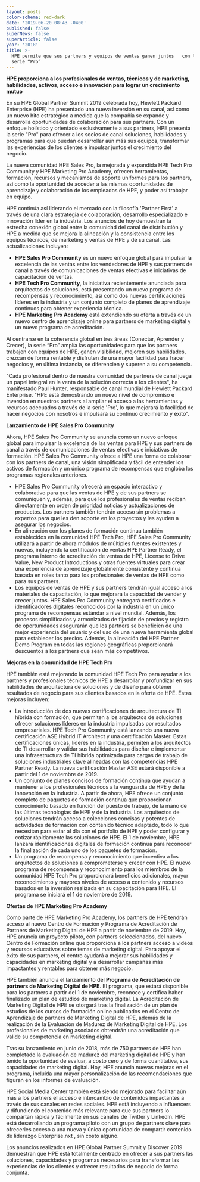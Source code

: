 ```yaml
---
layout: posts
color-schema: red-dark
date: '2019-06-20 08:43 -0400'
published: false
superNews: false
superArticle: false
year: '2018'
title: >-
  HPE permite que sus partners y equipos de ventas ganen juntos   con la nueva
  serie “Pro”
---
```

**HPE proporciona a los profesionales de ventas, técnicos y de marketing, habilidades, activos, acceso e innovación para lograr un crecimiento mutuo**

En su HPE Global Partner Summit 2019 celebrada hoy, Hewlett Packard Enterprise (HPE) ha presentado una nueva inversión en su canal, así como un nuevo hito estratégico a medida que la compañía se expande y desarrolla oportunidades de colaboración para sus partners. Con un enfoque holístico y orientado exclusivamente a sus partners, HPE presenta la serie "Pro" para ofrecer a los socios de canal soluciones, habilidades y programas para que puedan desarrollar aún más sus equipos, transformar las experiencias de los clientes e impulsar juntos el crecimiento del negocio. 

La nueva comunidad HPE Sales Pro, la mejorada y expandida HPE Tech Pro Community y HPE Marketing Pro Academy, ofrecen herramientas, formación, recursos y mecanismos de soporte uniformes para los partners, así como la oportunidad de acceder a las mismas oportunidades de aprendizaje y colaboración de los empleados de HPE, y poder así trabajar en equipo.

HPE continúa así liderando el mercado con la filosofía 'Partner First' a través de una clara estrategia de colaboración, desarrollo especializado e innovación líder en la industria. Los anuncios de hoy demuestran la estrecha conexión global entre la comunidad del canal de distribución y HPE a medida que se mejora la alineación y la consistencia entre los equipos técnicos, de marketing y ventas de HPE y de su canal. Las actualizaciones incluyen:

- **HPE Sales Pro Community** es un nuevo enfoque global para impulsar la excelencia de las ventas entre los vendedores de HPE y sus partners de canal a través de comunicaciones de ventas efectivas e iniciativas de capacitación de ventas.
- **HPE Tech Pro Community**, la iniciativa recientemente anunciada para arquitectos de soluciones, está presentando un nuevo programa de recompensas y reconocimiento, así como dos nuevas certificaciones líderes en la industria y un conjunto completo de planes de aprendizaje continuos para obtener experiencia técnica.
- **HPE Marketing Pro Academy** está extendiendo su oferta a través de un nuevo centro de aprendizaje online para partners de marketing digital y un nuevo programa de acreditación.

Al centrarse en la coherencia global en tres áreas (Conectar, Aprender y Crecer), la serie “Pro” amplía las oportunidades para que los partners trabajen con equipos de HPE, ganen visibilidad, mejoren sus habilidades, crezcan de forma rentable y disfruten de una mayor facilidad para hacer negocios y, en última instancia, se diferencien y superen a su competencia.

"Cada profesional dentro de nuestra comunidad de partners de canal juega un papel integral en la venta de la solución correcta a los clientes", ha manifestado Paul Hunter, responsable de canal mundial de Hewlett Packard Enterprise. "HPE está demostrando un nuevo nivel de compromiso e inversión en nuestros partners al ampliar el acceso a las herramientas y recursos adecuados a través de la serie 'Pro', lo que mejorará la facilidad de hacer negocios con nosotros e impulsará su continuo crecimiento y éxito”.

**Lanzamiento de HPE Sales Pro Community**

Ahora, HPE Sales Pro Community se anuncia como un nuevo enfoque global para impulsar la excelencia de las ventas para HPE y sus partners de canal a través de comunicaciones de ventas efectivas e iniciativas de formación. HPE Sales Pro Community ofrece a HPE una forma de colaborar con los partners de canal, una visión simplificada y fácil de entender los activos de formación y un único programa de recompensas que engloba los programas regionales anteriores.

- HPE Sales Pro Community ofrecerá un espacio interactivo y colaborativo para que las ventas de HPE y de sus partners se comuniquen y, además, para que los profesionales de ventas reciban directamente en orden de prioridad noticias y actualizaciones de productos. Los partners también tendrán acceso sin problemas a expertos para que les den soporte en los proyectos y les ayuden a asegurar los negocios.
- En alineación con los planes de formación continua también establecidos en la comunidad HPE Tech Pro, HPE Sales Pro Community utilizará a partir de ahora módulos de múltiples fuentes existentes y nuevas, incluyendo la certificación de ventas HPE Partner Ready, el programa interno de acreditación de ventas de HPE, License to Drive Value, New Product Introductions y otras fuentes virtuales para crear una experiencia de aprendizaje globalmente consistente y continua basada en roles tanto para los profesionales de ventas de HPE como para sus partners.
- Los equipos de ventas de HPE y sus partners tendrán igual acceso a los materiales de capacitación, lo que mejorará la capacidad de vender y crecer juntos. HPE Sales Pro Community entregará certificados e identificadores digitales reconocidos por la industria en un único programa de recompensas estándar a nivel mundial. Además, los procesos simplificados y armonizados de fijación de precios y registro de oportunidades asegurarán que los partners se beneficien de una mejor experiencia del usuario y del uso de una nueva herramienta global para establecer los precios. Además, la alineación del HPE Partner Demo Program en todas las regiones geográficas proporcionará descuentos a los partners que sean más competitivos.

**Mejoras en la comunidad de HPE Tech Pro**

HPE también está mejorando la comunidad HPE Tech Pro para ayudar a los partners y profesionales técnicos de HPE a desarrollar y profundizar en sus habilidades de arquitectura de soluciones y de diseño para obtener resultados de negocio para sus clientes basados en la oferta de HPE. Estas mejoras incluyen:

- La introducción de dos nuevas certificaciones de arquitectura de TI híbrida con formación, que permiten a los arquitectos de soluciones ofrecer soluciones líderes en la industria impulsadas por resultados empresariales. HPE Tech Pro Community está lanzando una nueva certificación ASE Hybrid IT Architect y una certificación Master. Estas certificaciones únicas, líderes en la industria, permiten a los arquitectos de TI desarrollar y validar sus habilidades para diseñar e implementar una infraestructura de TI híbrida optimizada para cargas de trabajo de soluciones industriales clave alineadas con las competencias HPE Partner Ready. La nueva certificación Master ASE estará disponible a partir del 1 de noviembre de 2019. 
- Un conjunto de planes concisos de formación continua que ayudan a mantener a los profesionales técnicos a la vanguardia de HPE y de la innovación en la industria. A partir de ahora, HPE ofrece un conjunto completo de paquetes de formación continua que proporcionan conocimiento basado en función del puesto de trabajo, de la mano de las últimas tecnologías de HPE y de la industria. Los arquitectos de soluciones tendrán acceso a colecciones concisas y potentes de actividades de formación con contenido técnico adaptado, todo lo que necesitan para estar al día con el portfolio de HPE y poder configurar y cotizar rápidamente las soluciones de HPE. El 1 de noviembre, HPE lanzará identificaciones digitales de formación continua para reconocer la finalización de cada uno de los paquetes de formación. 
- Un programa de recompensa y reconocimiento que incentiva a los arquitectos de soluciones a comprometerse y crecer con HPE. El nuevo programa de recompensa y reconocimiento para los miembros de la comunidad HPE Tech Pro proporcionará beneficios adicionales, mayor reconocimiento y mayores niveles de acceso a contenido y recursos basados en la inversión realizada en su capacitación para HPE. El programa se iniciará el 1 de noviembre de 2019. 

**Ofertas de HPE Marketing Pro Academy**

Como parte de HPE Marketing Pro Academy, los partners de HPE tendrán acceso al nuevo Centro de Formación y Programa de Acreditación de Partners de Marketing Digital de HPE a partir de noviembre de 2019. Hoy, HPE anuncia un proyecto piloto, con partners seleccionados, del nuevo Centro de Formación online que proporciona a los partners acceso a videos y recursos educativos sobre temas de marketing digital. Para apoyar el éxito de sus partners, el centro ayudará a mejorar sus habilidades y capacidades en marketing digital y a desarrollar campañas más impactantes y rentables para obtener más negocio. 

HPE también anuncia el lanzamiento del **Programa de Acreditación de partners de Marketing Digital de HPE**. El programa, que estará disponible para los partners a partir del 1 de noviembre, reconoce y certifica haber finalizado un plan de estudios de marketing digital. La Acreditación de Marketing Digital de HPE se otorgará tras la finalización de un plan de estudios de los cursos de formación online publicados en el Centro de Aprendizaje de partners de Marketing Digital de HPE, además de la realización de la Evaluación de Madurez de Marketing Digital de HPE. Los profesionales de marketing asociados obtendrán una acreditación que valide su competencia en marketing digital. 

Tras su lanzamiento en junio de 2018, más de 750 partners de HPE han completado la evaluación de madurez del marketing digital de HPE y han tenido la oportunidad de evaluar, a costo cero y de forma cuantitativa, sus capacidades de marketing digital. Hoy, HPE anuncia nuevas mejoras en el programa, incluida una mayor personalización de las recomendaciones que figuran en los informes de evaluación. 

HPE Social Media Center también está siendo mejorado para facilitar aún más a los partners el acceso e intercambio de contenidos impactantes a través de sus canales en redes sociales. HPE está incluyendo a influencers y difundiendo el contenido más relevante para que sus partners lo compartan rápida y fácilmente en sus canales de Twitter y LinkedIn. HPE está desarrollando un programa piloto con un grupo de partners clave para ofrecerles acceso a una nueva y única oportunidad de compartir contenido de liderazgo Enterprise.nxt , sin costo alguno. 

Los anuncios realizados en HPE Global Partner Summit y Discover 2019 demuestran que HPE está totalmente centrado en ofrecer a sus partners las soluciones, capacidades y programas necesarios para transformar las experiencias de los clientes y ofrecer resultados de negocio de forma conjunta. 
